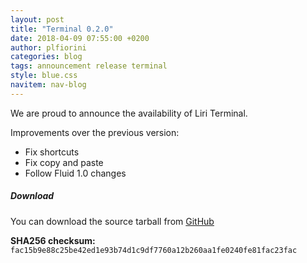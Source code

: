 ```yaml
---
layout: post
title: "Terminal 0.2.0"
date: 2018-04-09 07:55:00 +0200
author: plfiorini
categories: blog
tags: announcement release terminal
style: blue.css
navitem: nav-blog
---
```


We are proud to announce the availability of Liri Terminal.

Improvements over the previous version:

* Fix shortcuts
* Fix copy and paste
* Follow Fluid 1.0 changes

##### Download

You can download the source tarball from [GitHub][tarball]

**SHA256 checksum:** `fac15b9e88c25be42ed1e93b74d1c9df7760a12b260aa1fe0240fe81fac23fac`


[tarball]: https://github.com/lirios/terminal/releases/download/v0.2.0/liri-terminal-0.2.0.tar.xz
